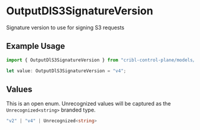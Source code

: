 # OutputDlS3SignatureVersion

Signature version to use for signing S3 requests

## Example Usage

```typescript
import { OutputDlS3SignatureVersion } from "cribl-control-plane/models/operations";

let value: OutputDlS3SignatureVersion = "v4";
```

## Values

This is an open enum. Unrecognized values will be captured as the `Unrecognized<string>` branded type.

```typescript
"v2" | "v4" | Unrecognized<string>
```